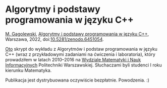 # Algorytmy i podstawy programowania w języku C++

[M. Gągolewski](https://www.gagolewski.com),
[Algorytmy i podstawy programowania w języku C++](aipp.pdf), Warszawa, 2022,
doi:[10.5281/zenodo.6451054](https://dx.doi.org/10.5281/zenodo.6451054).

[Oto](aipp.pdf) skrypt do wykładu z Algorytmów i podstaw programowania
w języku C++ (wraz z przykładowymi zadaniami na ćwiczenia i laboratoria),
który prowadziłem w latach 2010–2016 na
[Wydziale Matematyki i Nauk Informacyjnych](http://www.mini.pw.edu.pl)
Politechniki Warszawskiej.
Słuchaczami byli studenci I roku kierunku Matematyka.

Publikacja jest dystrybuowana oczywiście bezpłatnie. Powodzenia. :)
